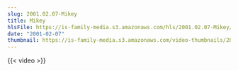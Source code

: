 ```yaml
---
slug: 2001.02.07-Mikey
title: Mikey
hlsFile: https://is-family-media.s3.amazonaws.com/hls/2001.02.07-Mikey/2001.02.07-Mikey.m3u8
date: "2001-02-07"
thumbnail: https://is-family-media.s3.amazonaws.com/video-thumbnails/2001.02.07-Mikey.png
---
```

{{< video >}}
